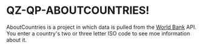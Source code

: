 QZ-QP-ABOUTCOUNTRIES!
======
AboutCountries is a project in which data is pulled from the [World Bank](http://worldbank.org) API. You enter a country's two or three letter ISO code to see moe information about it.
